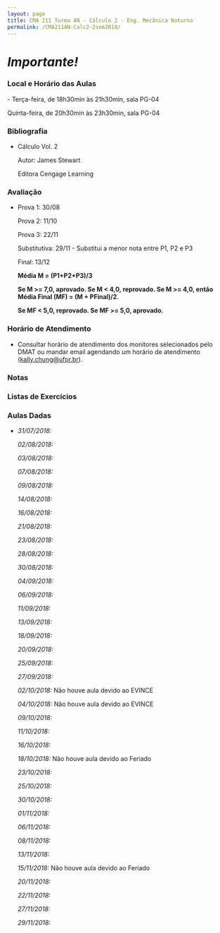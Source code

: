 ```yaml
---
layout: page
title: CMA 211 Turma AN - Cálculo 2 - Eng. Mecânica Noturno
permalink: /CMA211AN-Calc2-2sem2018/
---
```

<h1><b><i>Importante!</i></b></h1>

<h3>Local e Horário das Aulas</h3>
- Terça-feira, de 18h30min às 21h30min, sala PG-04

  Quinta-feira, de 20h30min às 23h30min, sala PG-04
  
<h3>Bibliografia</h3>

- Cálculo Vol. 2

  Autor: James Stewart

  Editora Cengage Learning



<h3>Avaliação</h3>

- Prova 1: 30/08

  Prova 2: 11/10
  
  Prova 3: 22/11
  
  Substitutiva: 29/11 - Substitui a menor nota entre P1, P2 e P3
  
  Final: 13/12

  <b>Média M = (P1+P2+P3)/3</b>

  <b>Se M >= 7,0, aprovado. Se M < 4,0, reprovado. Se M >= 4,0, então Média Final (MF) = (M + PFinal)/2.</b>

  <b>Se MF < 5,0, reprovado. Se MF >= 5,0, aprovado.</b>
 

<h3>Horário de Atendimento</h3>

- Consultar horário de atendimento dos monitores selecionados pelo DMAT ou mandar email agendando um horário de atendimento (kally.chung@ufpr.br).

<h3>Notas</h3>

<h3>Listas de Exercícios</h3>

<h3>Aulas Dadas</h3>

- _31/07/2018:_ 

  _02/08/2018:_ 
  
  _03/08/2018:_   

  _07/08/2018:_ 
  
  _09/08/2018:_ 
  
  _14/08/2018:_ 
  
  _16/08/2018:_ 
  
  _21/08/2018:_ 
  
  _23/08/2018:_ 
  
  _28/08/2018:_ 
  
  _30/08/2018:_ 
  
  _04/09/2018:_ 
  
  _06/09/2018:_  
  
  _11/09/2018:_ 
  
  _13/09/2018:_  
  
  _18/09/2018:_  
  
  _20/09/2018:_  
  
  _25/09/2018:_  
  
  _27/09/2018:_  
  
  _02/10/2018:_ Não houve aula devido ao EVINCE 
  
  _04/10/2018:_ Não houve aula devido ao EVINCE
  
  _09/10/2018:_  
  
  _11/10/2018:_  
  
  _16/10/2018:_  
  
  _18/10/2018:_ Não houve aula devido ao Feriado 
  
  _23/10/2018:_  
  
  _25/10/2018:_  
  
  _30/10/2018:_  
  
  _01/11/2018:_ 
  
  _06/11/2018:_  
  
  _08/11/2018:_  
  
  _13/11/2018:_  
  
  _15/11/2018:_ Não houve aula devido ao Feriado  
  
  _20/11/2018:_  
  
  _22/11/2018:_  
  
  _27/11/2018:_  
  
  _29/11/2018:_  
